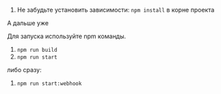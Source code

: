 1. Не забудьте установить зависимости:
`npm install` в корне проекта

А дальше уже

Для запуска используйте npm команды.
1. `npm run build`
2. `npm run start`

либо сразу:
1. `npm run start:webhook`